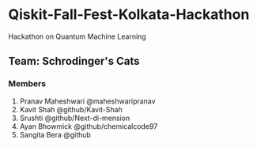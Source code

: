# Qiskit-Fall-Fest-Kolkata-Hackathon

Hackathon on Quantum Machine Learning

## Team: Schrodinger's Cats
### Members
1. Pranav Maheshwari @maheshwaripranav
2. Kavit Shah @github/Kavit-Shah
3. Srushti @github/Next-di-mension
4. Ayan Bhowmick @github/chemicalcode97
5. Sangita Bera @github

